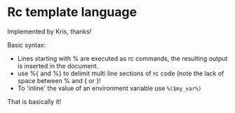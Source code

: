 Rc template language
====================

Implemented by Kris, thanks!

Basic syntax:

* Lines starting with % are executed as rc commands, the resulting output is inserted in the document.
* use %{ and %} to delimit multi line sections of rc code (note the lack of space between % and { or }!
* To 'inline' the value of an environment variable use `%($my_var%)`

That is basically it!
